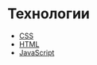 # Технологии

- [CSS](./css/css.md)
- [HTML](./html/html.md)
- [JavaScript](./java-script/java-script.md)
